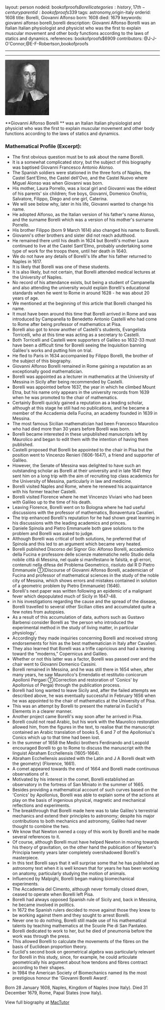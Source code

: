 layout: person
nodeid: bookofproofs$Borelli
categories: history,17th-century
parentid: bookofproofs$339
tags: astronomy,origin-italy
orderid: 1608
title: Borelli, Giovanni Alfonso
born: 1608
died: 1679
keywords: giovanni alfonso borelli,borelli
description: Giovanni Alfonso Borelli was an Italian Italian physiologist and physicist who was the first to explain muscular movement and other body functions according to the laws of statics and dynamics.
references: bookofproofs$6909
contributors: @J-J-O'Connor,@E-F-Robertson,bookofproofs

---



---

![Borelli.jpg](https://github.com/bookofproofs/bookofproofs.github.io/blob/main/_sources/_assets/images/portraits/Borelli.jpg?raw=true)

**Giovanni Alfonso Borelli ** was an Italian Italian physiologist and physicist who was the first to explain muscular movement and other body functions according to the laws of statics and dynamics.

### Mathematical Profile (Excerpt):
* The first obvious question must be to ask about the name Borelli.
* It is a somewhat complicated story, but the subject of this biography was baptised Giovanni Francesco Antonio Alonso.
* The Spanish soldiers were stationed in the three forts of Naples, the Castel Sant'Elmo, the Castel dell'Ovo, and the Castel Nuovo where Miguel Alonso was when Giovanni was born.
* His mother, Laura Porrello, was a local girl and Giovanni was the eldest of his parents' six children; five boys, Giovanni, Domenico Onofrio, Salvatore, Filippo, Diego and one girl, Caterina.
* We will see below why, later in his life, Giovanni wanted to change his name.
* He adopted Alfonso, as the Italian version of his father's name Alonso, and the surname Borelli which was a version of his mother's surname Porrello.
* His brother Filippo (born 9 March 1614) also changed his name to Borelli.
* Giovanni's other brothers and sister did not reach adulthood.
* He remained there until his death in 1624 but Borelli's mother Laura continued to live at the Castel Sant'Elmo, probably undertaking some type of work for the troops there, until her death in 1640.
* We do not have any details of Borelli's life after his father returned to Naples in 1617.
* It is likely that Borelli was one of these students.
* It is also likely, but not certain, that Borelli attended medical lectures at the University of Naples.
* No record of his attendance exists, but being a student of Campanella and also attending the university would explain Borelli's educational standards when he went to Rome in around 1628 - he was about 20 years of age.
* We mentioned at the beginning of this article that Borelli changed his name.
* It must have been around this time that Borelli arrived in Rome and was introduced by Campanella to Benedetto Antonio Castelli who had come to Rome after being professor of mathematics at Pisa.
* Borelli also got to know another of Castelli's students, Evangelista Torricelli, who at this time was acting as a secretary to Castelli.
* Both Torricelli and Castelli were supporters of Galileo so 1632-33 must have been a difficult time for Borelli seeing the Inquisition banning Galileo's works and putting him on trial.
* He fled to Paris in 1634 accompanied by Filippo Borelli, the brother of the subject of this biography.
* Giovanni Alfonso Borelli remained in Rome gaining a reputation as an exceptionally good mathematician.
* Borelli was appointed as a lecturer in mathematics at the University of Messina in Sicily after being recommended by Castelli.
* Borelli was appointed before 1637, the year in which he climbed Mount Etna, but his name only appears in the university records from 1639 when he was promoted to the chair of mathematics.
* Certainly Borelli quickly gained a reputation as a leading scholar, although at this stage he still had no publications, and he became a member of the Accademia della Fucina, an academy founded in 1639 in Messina.
* The most famous Sicilian mathematician had been Francesco Maurolico who had died more than 30 years before Borelli was born.
* Borelli became interested in these unpublished manuscripts left by Maurolico and began to edit them with the intention of having them published.
* Castelli proposed that Borelli be appointed to the chair in Pisa but the position went to Vincenzo Renieri (1606-1647), a friend and supporter of Galileo.
* However, the Senate of Messina was delighted to have such an outstanding scholar as Borelli at their university and in late 1641 they sent him on a long trip with the aim of recruiting top class academics for the University of Messina, particularly in law and medicine.
* Borelli visited Naples and Rome, where he renewed his acquaintance with his former teacher Castelli.
* Borelli visited Florence where he met Vincenzo Viviani who had been with Galileo up to the time of his death.
* Leaving Florence, Borelli went on to Bologna where he had useful discussions with the professor of mathematics, Bonaventura Cavalieri.
* The trip enhanced Borelli's reputation for he had shown great learning in his discussions with the leading academics and princes.
* Daniele Spinola and Pietro Emmanuele both gave solutions to the problem and Borelli was asked to judge.
* Although Borelli was critical of both solutions, he preferred that of Spinola and this led to an argument which became very heated.
* Borelli published Discorso del Signor Gio: Alfonso Borelli, accademico della Fucina e professore delle scienze matematiche nello Studio della nobile città di Messina, nel quale si manifestano le falsità, e gli errori, contenuti nella difesa del Problema Geometrico, risoluto dal R D Pietro Emmanuele Ⓣ(Discourse of Giovanni Alfonso Borelli, academician of Fucina and professor of mathematical sciences in the study of the noble city of Messina, which shows errors and mistakes contained in solution of a geometric problem by Pietro Emmanuele) (1646).
* Borelli's next paper was written following an epidemic of a malignant fever which depopulated much of Sicily in 1647-48.
* in his investigations regarding the cause and the spread of the disease, Borelli travelled to several other Sicilian cities and accumulated quite a few notes from autopsies.
* As a result of this accumulation of data, authors such as Gustavo Barbensi consider Borelli as 'the person who introduced the experimental method in the study of living matter, in particular physiology'.
* Accordingly they made inquiries concerning Borelli and received strong endorsements for him as the best mathematician in Italy after Cavalieri.
* They also learned that Borelli was a trifle capricious and had a leaning toward the "moderns," Copernicus and Galileo.
* Whether or not this latter was a factor, Borelli was passed over and the chair went to Giovanni Domenico Cassini.
* Borelli remained in Messina, and he was still there in 1654 when, after many years, he saw Maurolico's Emendatio et restitutio conicorum Apollonii Pergaei Ⓣ(Correction and restoration of 'Conics' by Apollonius of Perga) through the publication process.
* Borelli had long wanted to leave Sicily and, after the failed attempts we described above, he was eventually successful in February 1656 when he was appointed to the chair of mathematics at the University of Pisa.
* This was an attempt by Borelli to present the material in Euclid's Elements in a clearer manner.
* Another project came Borelli's way soon after he arrived in Pisa.
* Borelli could not read Arabic, but his work with the Maurolico restoration allowed him, from the figures in the text, to realise that the manuscript contained an Arabic translation of books 5, 6 and 7 of the Apollonius's Conics which up to that time had been lost.
* In the summer of 1658 the Medici brothers Ferdinando and Leopold encouraged Borelli to go to Rome to discuss the manuscript with the linguist Abraham Ecchellensis (1605-1664).
* Abraham Ecchellensis assisted with the Latin and J A Borelli dealt with the geometry) (Florence, 1661).
* A comet appeared towards the end of 1664 and Borelli made continuous observations of it.
* Motivated by his interest in the comet, Borelli established an observatory in the fortress of San Miniato in the summer of 1665.
* Besides providing a mathematical account of such curves based on the 'Conics' by Apollonius, Borelli was able to explain some of the actions at play on the basis of ingenious physical, magnetic and mechanical reflections and experiments.
* The breakthrough that Borelli made here was to take Galileo's terrestrial mechanics and extend their principles to astronomy; despite his major contributions to both mechanics and astronomy, Galileo had never thought to combine the two.
* We know that Newton owned a copy of this work by Borelli and he made several references to it.
* Of course, although Borelli must have helped Newton in moving towards his theory of gravitation, on the other hand the publication of Newton's Principia twenty years later completely overshadowed Borelli's masterpiece.
* In this text Borelli says that it will surprise some that he has published an astronomy text when it is well known that for years he has been working on anatomy, particularly studying the motion of animals.
* Influenced by Malpighi, Borelli began making biomechanical experiments.
* The Accademia del Cimento, although never formally closed down, ceased to operate when Borelli left Pisa.
* Borelli had always opposed Spanish rule of Sicily and, back in Messina, he became involved in politics.
* In 1672 the Spanish rulers decided to move against those they knew to be working against them and they sought to arrest Borelli.
* Never one to do nothing, Borelli still made use of his mathematical talents by teaching mathematics at the Scuole Pie di San Pantaleo.
* Borelli dedicated to work to her, but he died of pneumonia before the work was through the press.
* This allowed Borelli to calculate the movements of the fibres on the basis of Euclidean proportion theory.
* Euclid's second book on geometrical algebra was particularly relevant for Borelli in this study, since, for example, he could articulate geometrically his argument about how tendons and fibres contract according to their shapes.
* In 1984 the American Society of Biomechanics named its the most prestigious honour the 'Giovanni Borelli Award'.

Born 28 January 1608, Naples, Kingdom of Naples (now Italy). Died 31 December 1679, Rome, Papal States (now Italy).

View full biography at [MacTutor](https://mathshistory.st-andrews.ac.uk/Biographies/Borelli/)
